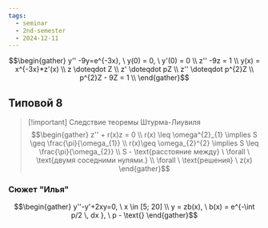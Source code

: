 ```yaml
---
tags:
  - seminar
  - 2nd-semester
  - 2024-12-11
---
```


$$\begin{gather}
y'' -9y=e^{-3x}, \ y(0) = 0, \ y'(0) = 0 \\
z'' -9z = 1 \\
y(x) = x^{-3x}*z'(x) \\
z \doteqdot Z \\
z' \doteqdot pZ \\
z'' \doteqdot p^{2}Z \\
p^{2}Z - 9Z = 1 \\
\end{gather}$$

## Типовой 8

> [!important] Следствие теоремы Штурма-Лиувиля
> $$\begin{gather}
z'' + r(x)z = 0 \\
r(x) \leq \omega^{2}_{1} \implies S \geq \frac{\pi}{\omega_{1}} \\
r(x)\geq \omega_{2}^{2} \implies S \leq \frac{\pi}{\omega_{2}} \\
S - \text{расстояние между} \ \forall \ \text{двумя соседними нулями.} \\
\forall \ \text{решения} \ z(x)
\end{gather}$$

### Сюжет "Илья"

$$\begin{gather}
y''-y'+2xy=0, \ x \in [5; 20] \\
y = zb(x), \ b(x) =  e^{-\int p/2 \, dx }, \ p - \text{}
\end{gather}$$